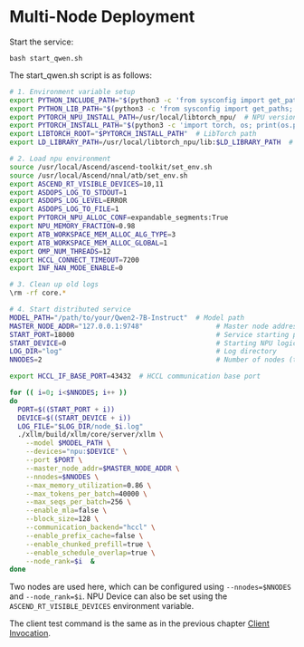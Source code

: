 # Multi-Node Deployment

Start the service:
```shell
bash start_qwen.sh
```

The start_qwen.sh script is as follows:
```bash title="start_qwen.sh" linenums="1"
# 1. Environment variable setup
export PYTHON_INCLUDE_PATH="$(python3 -c 'from sysconfig import get_paths; print(get_paths()["include"])')"
export PYTHON_LIB_PATH="$(python3 -c 'from sysconfig import get_paths; print(get_paths()["include"])')"
export PYTORCH_NPU_INSTALL_PATH=/usr/local/libtorch_npu/  # NPU version PyTorch path
export PYTORCH_INSTALL_PATH="$(python3 -c 'import torch, os; print(os.path.dirname(os.path.abspath(torch.__file__)))')"  # PyTorch installation path
export LIBTORCH_ROOT="$PYTORCH_INSTALL_PATH"  # LibTorch path
export LD_LIBRARY_PATH=/usr/local/libtorch_npu/lib:$LD_LIBRARY_PATH  # Add NPU library path

# 2. Load npu environment
source /usr/local/Ascend/ascend-toolkit/set_env.sh 
source /usr/local/Ascend/nnal/atb/set_env.sh 
export ASCEND_RT_VISIBLE_DEVICES=10,11
export ASDOPS_LOG_TO_STDOUT=1
export ASDOPS_LOG_LEVEL=ERROR
export ASDOPS_LOG_TO_FILE=1
export PYTORCH_NPU_ALLOC_CONF=expandable_segments:True
export NPU_MEMORY_FRACTION=0.98
export ATB_WORKSPACE_MEM_ALLOC_ALG_TYPE=3
export ATB_WORKSPACE_MEM_ALLOC_GLOBAL=1
export OMP_NUM_THREADS=12
export HCCL_CONNECT_TIMEOUT=7200
export INF_NAN_MODE_ENABLE=0

# 3. Clean up old logs
\rm -rf core.*

# 4. Start distributed service
MODEL_PATH="/path/to/your/Qwen2-7B-Instruct"  # Model path
MASTER_NODE_ADDR="127.0.0.1:9748"                  # Master node address (must be globally consistent)
START_PORT=18000                                   # Service starting port
START_DEVICE=0                                     # Starting NPU logical device number
LOG_DIR="log"                                      # Log directory
NNODES=2                                           # Number of nodes (this script starts 2 processes)

export HCCL_IF_BASE_PORT=43432  # HCCL communication base port

for (( i=0; i<$NNODES; i++ ))
do
  PORT=$((START_PORT + i))
  DEVICE=$((START_DEVICE + i))
  LOG_FILE="$LOG_DIR/node_$i.log"
  ./xllm/build/xllm/core/server/xllm \
    --model $MODEL_PATH \
    --devices="npu:$DEVICE" \
    --port $PORT \
    --master_node_addr=$MASTER_NODE_ADDR \
    --nnodes=$NNODES \
    --max_memory_utilization=0.86 \
    --max_tokens_per_batch=40000 \
    --max_seqs_per_batch=256 \
    --enable_mla=false \
    --block_size=128 \
    --communication_backend="hccl" \
    --enable_prefix_cache=false \
    --enable_chunked_prefill=true \
    --enable_schedule_overlap=true \
    --node_rank=$i  &
done
```

Two nodes are used here, which can be configured using `--nnodes=$NNODES` and `--node_rank=$i`.
NPU Device can also be set using the `ASCEND_RT_VISIBLE_DEVICES` environment variable.

The client test command is the same as in the previous chapter [Client Invocation](./single_node.md#client).